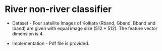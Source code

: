 # River non-river classifier

- Dataset - Four satellite Images of Kolkata (Rband, Gband, Bband and Iband) are given with equal image size (512 * 512).
The feature vector dimension is 4.

- Implementation - Pdf file is provided.
